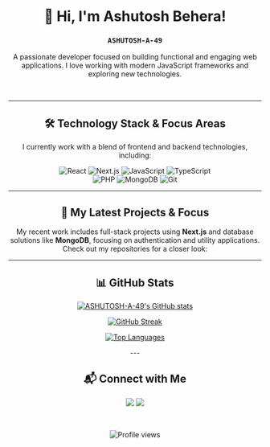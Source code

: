 <div align="center">
  
# 👋 Hi, I'm Ashutosh Behera! 
### `ASHUTOSH-A-49`

<p>
  A passionate developer focused on building functional and engaging web applications.
  I love working with modern JavaScript frameworks and exploring new technologies.
</p>
<br>
</div>

---

<div align="center">

## 🛠️ Technology Stack & Focus Areas

<p>I currently work with a blend of frontend and backend technologies, including:</p>
  
  <p>
    <img alt="React" src="https://img.shields.io/badge/React-61DAFB?style=for-the-badge&logo=react&logoColor=black" />
    <img alt="Next.js" src="https://img.shields.io/badge/Next.js-000000?style=for-the-badge&logo=nextdotjs&logoColor=white" />
    <img alt="JavaScript" src="https://img.shields.io/badge/JavaScript-F7DF1E?style=for-the-badge&logo=javascript&logoColor=black" />
    <img alt="TypeScript" src="https://img.shields.io/badge/TypeScript-3178C6?style=for-the-badge&logo=typescript&logoColor=white" />
    <br>
    <img alt="PHP" src="https://img.shields.io/badge/PHP-777BB4?style=for-the-badge&logo=php&logoColor=white" />
    <img alt="MongoDB" src="https://img.shields.io/badge/MongoDB-47A248?style=for-the-badge&logo=mongodb&logoColor=white" />
    <img alt="Git" src="https://img.shields.io/badge/Git-F05032?style=for-the-badge&logo=git&logoColor=white" />
  </p>

---

<h2>🚀 My Latest Projects & Focus</h2>
<p>
  My recent work includes full-stack projects using <strong>Next.js</strong> and database solutions like <strong>MongoDB</strong>, focusing on authentication and utility applications.
  <br>
  Check out my repositories for a closer look:
</p>

---

## 📊 GitHub Stats
<p align="center">
  <a href="https://github.com/ASHUTOSH-A-49">
  <img src="https://github-readme-stats.vercel.app/api?username=ASHUTOSH-A-49&show_icons=true&theme=tokyonight&hide_border=true&count_private=true" alt="ASHUTOSH-A-49's GitHub stats" />
  </a>
</p>
<p align="center">
  <a href="https://github.com/ASHUTOSH-A-49">
  <img src="https://streak-stats.demolab.com/?user=ASHUTOSH-A-49&theme=dark&hide_border=true" alt="GitHub Streak" />
    </a>
</p>

<p align="center">
  <a href="https://github.com/ASHUTOSH-A-49">
  <img src="https://github-readme-stats.vercel.app/api/top-langs/?username=ASHUTOSH-A-49&layout=compact&theme=radical&hide_border=true&size_weight=0.5&count_weight=0.5" alt="Top Languages" />
    </a>
</p>
---

## 📬 Connect with Me

<p>
  <a href="mailto:ashupoco66@gmail.com"><img src="https://img.shields.io/badge/Email-D14836?style=for-the-badge&logo=gmail&logoColor=white" /></a>
  <a href="https://www.linkedin.com/in/ashutosh-behera-211b6b252"><img src="https://img.shields.io/badge/LinkedIn-0077B5?style=for-the-badge&logo=linkedin&logoColor=white" /></a>
</p>

<br>
  
<p align="center">
  <img alt="Profile views" src="https://komarev.com/ghpvc/?username=ASHUTOSH-A-49&color=blueviolet" />
</p>

<br>
</div>



